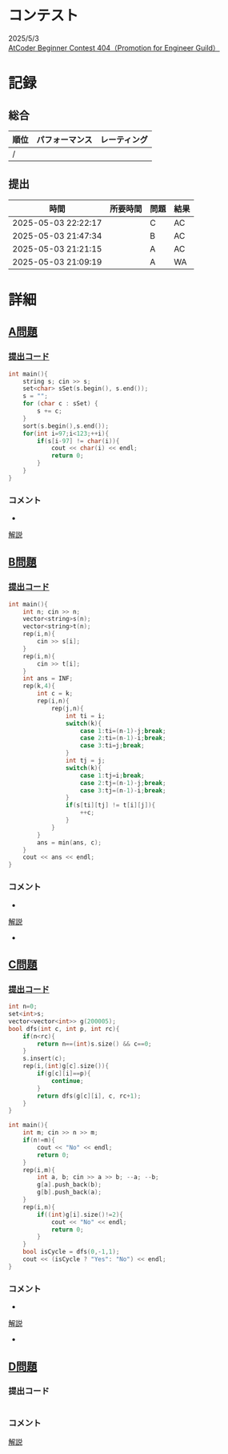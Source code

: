# コンテスト
2025/5/3<br>
[AtCoder Beginner Contest 404（Promotion for Engineer Guild）](https://atcoder.jp/contests/abc404)

# 記録
## 総合
|  順位  |  パフォーマンス  | レーティング |
| ---- | ---- | ---- |
|   /   |  |  |

## 提出
|  時間  |  所要時間  |  問題  | 結果 |
| ---- | ---- | ---- | ---- |
| 2025-05-03 22:22:17 |  | C | AC |
| 2025-05-03 21:47:34 |  | B | AC |
| 2025-05-03 21:21:15 |  | A | AC |
| 2025-05-03 21:09:19 |  | A | WA |


# 詳細
## [A問題](https://atcoder.jp/contests/abc404/tasks/abc404_a)
### [提出コード](https://atcoder.jp/contests/abc404/submissions/65438739)
```c++
int main(){
    string s; cin >> s;
    set<char> sSet(s.begin(), s.end());
    s = "";
    for (char c : sSet) {
        s += c;
    }
    sort(s.begin(),s.end());
    for(int i=97;i<123;++i){
        if(s[i-97] != char(i)){
            cout << char(i) << endl;
            return 0;
        }
    }
}
```

### コメント

* 

[解説](https://atcoder.jp/contests/abc404/editorial/12865)


## [B問題](https://atcoder.jp/contests/abc404/tasks/abc404_b)
### [提出コード](https://atcoder.jp/contests/abc404/submissions/65454560)
```c++
int main(){
    int n; cin >> n;
    vector<string>s(n);
    vector<string>t(n);
    rep(i,n){
        cin >> s[i];
    }
    rep(i,n){
        cin >> t[i];
    }
    int ans = INF;
    rep(k,4){
        int c = k;
        rep(i,n){
            rep(j,n){
                int ti = i;
                switch(k){
                    case 1:ti=(n-1)-j;break;
                    case 2:ti=(n-1)-i;break;
                    case 3:ti=j;break;
                }
                int tj = j;
                switch(k){
                    case 1:tj=i;break;
                    case 2:tj=(n-1)-j;break;
                    case 3:tj=(n-1)-i;break;
                }
                if(s[ti][tj] != t[i][j]){
                    ++c;
                }
            }
        }
        ans = min(ans, c);
    }
    cout << ans << endl;
}
```

### コメント

* 

[解説](https://atcoder.jp/contests/abc404/editorial/12862)

* 


## [C問題](https://atcoder.jp/contests/abc404/tasks/abc404_c)
### [提出コード](https://atcoder.jp/contests/abc404/submissions/65469203)

```c++
int n=0;
set<int>s;
vector<vector<int>> g(200005);
bool dfs(int c, int p, int rc){
    if(n<rc){
        return n==(int)s.size() && c==0;
    }
    s.insert(c);
    rep(i,(int)g[c].size()){
        if(g[c][i]==p){
            continue;
        }
        return dfs(g[c][i], c, rc+1);
    }
}

int main(){
    int m; cin >> n >> m;
    if(n!=m){
        cout << "No" << endl;
        return 0;
    }
    rep(i,m){
        int a, b; cin >> a >> b; --a; --b;
        g[a].push_back(b);
        g[b].push_back(a);
    }
    rep(i,n){
        if((int)g[i].size()!=2){
            cout << "No" << endl;
            return 0;
        }
    }
    bool isCycle = dfs(0,-1,1);
    cout << (isCycle ? "Yes": "No") << endl;
}
```

### コメント
* 

[解説](https://atcoder.jp/contests/abc404/editorial/12861)

* 


## [D問題](https://atcoder.jp/contests/abc404/tasks/abc404_d)
### 提出コード

```c++

```

### コメント

[解説](https://atcoder.jp/contests/abc404/editorial/12860)
